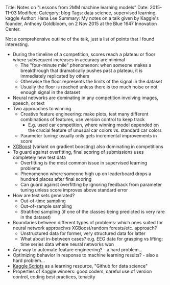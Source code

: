 Title: Notes on "Lessons from 2MM machine learning models"
Date: 2015-11-03
Modified:
Category: blog
Tags: data science, supervised learning, kaggle
Author: Hana Lee
Summary: My notes on a talk given by Kaggle's founder, Anthony Goldbloom, on 2 Nov 2015 at the Blue 1647 Innovation Center.

Not a comprehensive outline of the talk, just a list of points that I found interesting.

- During the timeline of a competition, scores reach a plateau or floor where subsequent increases in accuracy are minimal
    - The "four-minute mile" phenomenon: when someone makes a breakthrough that dramatically pushes past a plateau, it is immediately replicated by others
    - Otherwise the floor represents the limits of the signal in the dataset
    - Usually the floor is reached unless there is too much noise or not enough signal in the dataset
- Neural networks are dominating in any competition involving images, speech, or text
- Two approaches to winning
    - Creative feature engineering: make plots, test many different combinations of features, use version control to keep track
        - E.g. used car competition, where winning model depended on the crucial feature of unusual car colors vs. standard car colors
    - Parameter tuning: usually only gets incremental improvements in score
- [XGBoost](https://github.com/dmlc/xgboost) (variant on gradient boosting) also dominating in competitions
- To guard against overfitting, final scoring of submissions uses completely new test data
    - Overfitting is the most common issue in supervised learning problems
    - Phenomenon where someone high up on leaderboard drops a hundred places after final scoring
    - Can guard against overfitting by ignoring feedback from parameter tuning unless score improves above standard error
- How are test sets generated?
    - Out-of-time sampling
    - Out-of-sample sampling
    - Stratified sampling (if one of the classes being predicted is very rare in the dataset)
- Boundaries between different types of problems: which ones suited for neural network approachvs XGBoost/random forests/etc. approach?
    - Unstructured data for former, very structured data for latter
    - What about in-between cases? e.g. EEG data for grasping vs lifting: time series data where neural networks won
- Any way to automate feature engineering? - a hard problem...
- Optimizing behavior in response to machine learning results? - also a hard problem...
- [Kaggle Scripts](https://www.kaggle.com/scripts) as a learning resource, "Github for data science"
- Properties of Kaggle winners: good coders, careful use of version control, coding best practices, tenacity 
